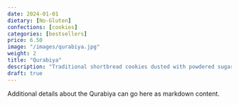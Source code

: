 ```yaml
---
date: 2024-01-01
dietary: [No-Gluten]
confections: [cookies]
categories: [bestsellers]
price: 6.50
image: "/images/qurabiya.jpg"
weight: 2
title: "Qurabiya"
description: "Traditional shortbread cookies dusted with powdered sugar, perfect with tea."
draft: true
---
```


Additional details about the Qurabiya can go here as markdown content.



